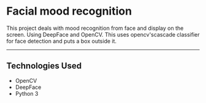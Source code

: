 # Facial mood recognition

This project deals with mood recognition from face and display on the screen. Using DeepFace and OpenCV. This uses opencv'scascade classifier for face detection and puts a box outside it.

---

##  Technologies Used

- OpenCV
- DeepFace
- Python 3
